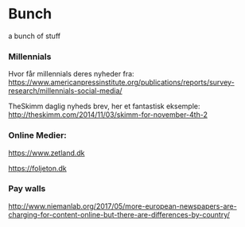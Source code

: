 # Bunch
a bunch of stuff


### Millennials
Hvor får millennials deres nyheder fra:
https://www.americanpressinstitute.org/publications/reports/survey-research/millennials-social-media/


TheSkimm daglig nyheds brev, her et fantastisk eksemple:
http://theskimm.com/2014/11/03/skimm-for-november-4th-2



### Online Medier:
https://www.zetland.dk

https://foljeton.dk


### Pay walls
http://www.niemanlab.org/2017/05/more-european-newspapers-are-charging-for-content-online-but-there-are-differences-by-country/
